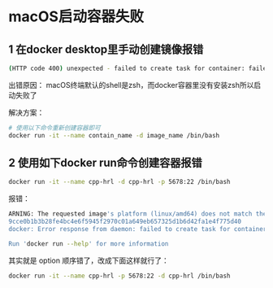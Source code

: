 # macOS启动容器失败

## 1 在docker desktop里手动创建镜像报错

```bash
(HTTP code 400) unexpected - failed to create task for container: failed to create shim task: OCI runtime create failed: runc create failed: unable to start container process: error during container init: exec: "zsh": executable file not found in $PATH: unknown
```

出错原因：
macOS终端默认的shell是zsh，而docker容器里没有安装zsh所以启动失败了

解决方案：

```bash
# 使用以下命令重新创建容器即可
docker run -it --name contain_name -d image_name /bin/bash
```

## 2 使用如下docker run命令创建容器报错

```bash
docker run -it --name cpp-hrl -d cpp-hrl -p 5678:22 /bin/bash
```

报错：

```bash
ARNING: The requested image's platform (linux/amd64) does not match the detected host platform (linux/arm64/v8) and no specific platform was requested
9cce0b1b3b28fe4bc4e6f5945f2970c01a649eb657325d1b6d42fa1e4f775d40
docker: Error response from daemon: failed to create task for container: failed to create shim task: OCI runtime create failed: runc create failed: unable to start container process: error during container init: exec: "-p": executable file not found in $PATH: unknown

Run 'docker run --help' for more information
```

其实就是 option 顺序错了，改成下面这样就行了：

```bash
docker run -it --name cpp-hrl -p 5678:22 -d cpp-hrl /bin/bash
```
